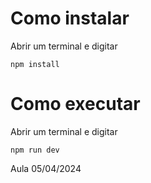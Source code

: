 # Como instalar

Abrir um terminal e digitar
```
npm install
```

# Como executar

Abrir um terminal e digitar
```
npm run dev
```

Aula 05/04/2024